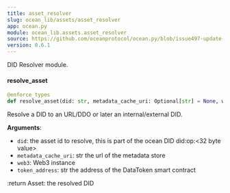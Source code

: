 ```yaml
---
title: asset_resolver
slug: ocean_lib/assets/asset_resolver
app: ocean.py
module: ocean_lib.assets.asset_resolver
source: https://github.com/oceanprotocol/ocean.py/blob/issue497-update-docs/ocean_lib/assets/asset_resolver.py
version: 0.6.1
---
```

DID Resolver module.

#### resolve\_asset

```python
@enforce_types
def resolve_asset(did: str, metadata_cache_uri: Optional[str] = None, web3: Optional[Web3] = None, token_address: Optional[str] = None) -> Asset
```

Resolve a DID to an URL/DDO or later an internal/external DID.

**Arguments**:

- `did`: the asset id to resolve, this is part of the ocean
DID did:op:<32 byte value>
- `metadata_cache_uri`: str the url of the metadata store
- `web3`: Web3 instance
- `token_address`: str the address of the DataToken smart contract

:return Asset: the resolved DID

